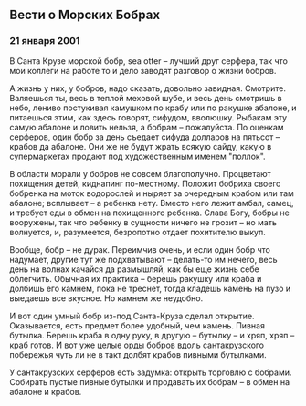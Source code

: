## Вести о Морских Бобрах

### 21 января 2001

В Санта Крузе морской бобр, sea otter – лучший друг серфера, так что мои коллеги на работе то и дело заводят разговор о жизни бобров.

А жизнь у них, у бобров, надо сказать, довольно завидная. Смотрите. Валяешься ты, весь в теплой меховой шубе, и весь день смотришь в небо, лениво постукивая камуш­ком по крабу или по ракушке абалоне, и питаешься этим, как здесь говорят, сифудом, вволюшку. Рыбакам эту самую абалоне и ловить нельзя, а бобрам – пожалуйста. По оценкам серферов, один бобр за день съедает сифуда долларов на пятьсот – крабов да абалоне. Они же не будут жрать всякую сайду, какую в супермаркетах продают под художественным именем "поллок".

В области морали у бобров не совсем благополучно. Процветают похищения детей, киднапинг по-местному. Положит бобриха своего бобренка на моток водорослей и ныряет за очередным крабом или там абалоне; всплывает – а ребенка нету. Вместо него лежит амбал, самец, и требует еды в обмен на похищенного ребенка. Слава Богу, бобры не вооружены, так что ребенку в сущности ничего не грозит – но мать волнуется, и, разумеется, безропотно отдает похитителю выкуп.

Вообще, бобр – не дурак. Переимчив очень, и если один бобр что надумает, другие тут же подхватывают – делать-то им нечего, весь день на волнах качайся да размышляй, как бы еще жизнь себе облегчить. Обычная их практика – берешь ракушку или краба и долбишь его камнем, пока не треснет, тогда кладешь камень на пузо и выедаешь все вкусное. Но камнем же неудобно.

И вот один умный бобр из-под Санта-Круза сделал открытие. Оказывается, есть предмет более удобный, чем камень. Пивная бутылка. Берешь краба в одну руку, в другую – бутылку – и хряп, хряп – краб готов. И вот уже целые орды бобров вдоль сантакрузского побережья чуть ли не в такт долбят крабов пивными бутылками.

У сантакрузских серферов есть задумка: открыть торговлю с бобрами. Собирать пустые пивные бутылки и продавать их бобрам – в обмен на абалоне и крабов.